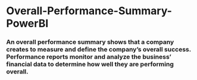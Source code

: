 # Overall-Performance-Summary-PowerBI
### An overall performance summary shows that a company creates to measure and define the company’s overall success. Performance reports monitor and analyze the business’ financial data to determine how well they are performing overall.
